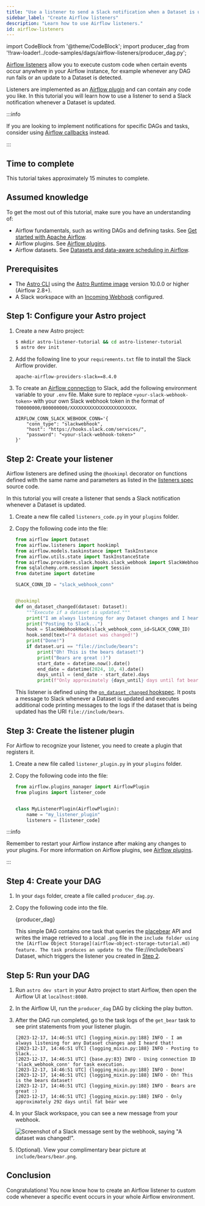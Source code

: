 ```yaml
---
title: "Use a listener to send a Slack notification when a Dataset is updated"
sidebar_label: "Create Airflow listeners"
description: "Learn how to use Airflow listeners."
id: airflow-listeners
---
```


import CodeBlock from '@theme/CodeBlock';
import producer_dag from '!!raw-loader!../code-samples/dags/airflow-listeners/producer_dag.py';

[Airflow listeners](https://airflow.apache.org/docs/apache-airflow/stable/administration-and-deployment/listeners.html#listeners) allow you to execute custom code when certain events occur anywhere in your Airflow instance, for example whenever any DAG run fails or an update to a Dataset is detected. 

Listeners are implemented as an [Airflow plugin](using-airflow-plugins.md) and can contain any code you like. In this tutorial you will learn how to use a listener to send a Slack notification whenever a Dataset is updated.

:::info

If you are looking to implement notifications for specific DAGs and tasks, consider using [Airflow callbacks](error-notifications-in-airflow.md#airflow-callbacks) instead.

:::

## Time to complete

This tutorial takes approximately 15 minutes to complete.

## Assumed knowledge

To get the most out of this tutorial, make sure you have an understanding of:

- Airflow fundamentals, such as writing DAGs and defining tasks. See [Get started with Apache Airflow](get-started-with-airflow.md).
- Airflow plugins. See [Airflow plugins](using-airflow-plugins.md).
- Airflow datasets. See [Datasets and data-aware scheduling in Airflow](airflow-datasets.md).

## Prerequisites

- The [Astro CLI](https://docs.astronomer.io/astro/cli/get-started) using the [Astro Runtime image](https://docs.astronomer.io/astro/runtime-release-notes) version 10.0.0 or higher (Airflow 2.8+).
- A Slack workspace with an [Incoming Webhook](https://api.slack.com/messaging/webhooks) configured.

## Step 1: Configure your Astro project

1. Create a new Astro project:

    ```sh
    $ mkdir astro-listener-tutorial && cd astro-listener-tutorial
    $ astro dev init
    ```

2. Add the following line to your `requirements.txt` file to install the Slack Airflow provider.

    ```text
    apache-airflow-providers-slack==8.4.0
    ```

3. To create an [Airflow connection](connections.md) to Slack, add the following environment variable to your `.env` file. Make sure to replace `<your-slack-webhook-token>` with your own Slack webhook token in the format of `T00000000/B00000000/XXXXXXXXXXXXXXXXXXXXXXXX`.

    ```text
    AIRFLOW_CONN_SLACK_WEBHOOK_CONN='{
        "conn_type": "slackwebhook",
        "host": "https://hooks.slack.com/services/",
        "password": "<your-slack-webhook-token>"
    }'
    ```

## Step 2: Create your listener

Airflow listeners are defined using the `@hookimpl` decorator on functions defined with the same name and parameters as listed in the [listeners spec](https://github.com/apache/airflow/tree/main/airflow/listeners/spec) source code.  

In this tutorial you will create a listener that sends a Slack notification whenever a Dataset is updated.

1. Create a new file called `listeners_code.py` in your `plugins` folder.
2. Copy the following code into the file:

    ```python
    from airflow import Dataset
    from airflow.listeners import hookimpl
    from airflow.models.taskinstance import TaskInstance
    from airflow.utils.state import TaskInstanceState
    from airflow.providers.slack.hooks.slack_webhook import SlackWebhookHook
    from sqlalchemy.orm.session import Session
    from datetime import datetime

    SLACK_CONN_ID = "slack_webhook_conn"


    @hookimpl
    def on_dataset_changed(dataset: Dataset):
        """Execute if a dataset is updated."""
        print("I am always listening for any Dataset changes and I heard that!")
        print("Posting to Slack...")
        hook = SlackWebhookHook(slack_webhook_conn_id=SLACK_CONN_ID)
        hook.send(text=f"A dataset was changed!")
        print("Done!")
        if dataset.uri == "file://include/bears":
            print("Oh! This is the bears dataset!")
            print("Bears are great :)")
            start_date = datetime.now().date()
            end_date = datetime(2024, 10, 4).date()
            days_until = (end_date - start_date).days
            print(f"Only approximately {days_until} days until fat bear week!")
    ```

    This listener is defined using the [`on_dataset_changed` hookspec](https://github.com/apache/airflow/blob/main/airflow/listeners/spec/dataset.py). It posts a message to Slack whenever a Dataset is updated and executes additional code printing messages to the logs if the dataset that is being updated has the URI `file://include/bears`.


## Step 3: Create the listener plugin

For Airflow to recognize your listener, you need to create a plugin that registers it.

1. Create a new file called `listener_plugin.py` in your `plugins` folder.
2. Copy the following code into the file:

    ```python
    from airflow.plugins_manager import AirflowPlugin
    from plugins import listener_code


    class MyListenerPlugin(AirflowPlugin):
        name = "my_listener_plugin"
        listeners = [listener_code]
    ```

:::info

Remember to restart your Airflow instance after making any changes to your plugins. For more information on Airflow plugins, see [Airflow plugins](using-airflow-plugins.md).

:::

## Step 4: Create your DAG

1. In your `dags` folder, create a file called `producer_dag.py`.

2. Copy the following code into the file.

    <CodeBlock language="python">{producer_dag}</CodeBlock>

    This simple DAG contains one task that queries the [placebear](https://placebear.com/) API and writes the image retrieved to a local `.png` file in the `include folder using the [Airflow Object Storage](airflow-object-storage-tutorial.md) feature.
    The task produces an update to the `file://include/bears` Dataset, which triggers the listener you created in [Step 2](#step-2-create-your-listener).

## Step 5: Run your DAG

1. Run `astro dev start` in your Astro project to start Airflow, then open the Airflow UI at `localhost:8080`.

2. In the Airflow UI, run the `producer_dag` DAG by clicking the play button.

3. After the DAG run completed, go to the task logs of the `get_bear` task to see print statements from your listener plugin.

    ```text
    [2023-12-17, 14:46:51 UTC] {logging_mixin.py:188} INFO - I am always listening for any Dataset changes and I heard that!
    [2023-12-17, 14:46:51 UTC] {logging_mixin.py:188} INFO - Posting to Slack...
    [2023-12-17, 14:46:51 UTC] {base.py:83} INFO - Using connection ID 'slack_webhook_conn' for task execution.
    [2023-12-17, 14:46:51 UTC] {logging_mixin.py:188} INFO - Done!
    [2023-12-17, 14:46:51 UTC] {logging_mixin.py:188} INFO - Oh! This is the bears dataset!
    [2023-12-17, 14:46:51 UTC] {logging_mixin.py:188} INFO - Bears are great :)
    [2023-12-17, 14:46:51 UTC] {logging_mixin.py:188} INFO - Only approximately 292 days until fat bear wee
    ```

4. In your Slack workspace, you can see a new message from your webhook.

    ![Screenshot of a Slack message sent by the webhook, saying "A dataset was changed!".](/img/tutorials/airflow-listeners_slack_message.png)

5. (Optional). View your complimentary bear picture at `include/bears/bear.png`.

## Conclusion

Congratulations! You now know how to create an Airflow listener to custom code whenever a specific event occurs in your whole Airflow environment.
